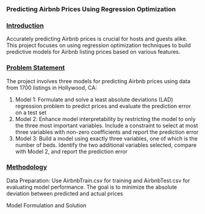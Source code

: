 ###  Predicting Airbnb Prices Using Regression Optimization

### <ins> Introduction
Accurately predicting Airbnb prices is crucial for hosts and guests alike. This project focuses on using regression optimization techniques to build predictive models for Airbnb listing prices based on various features.

### <ins> Problem Statement
The project involves three models for predicting Airbnb prices using data from 1700 listings in Hollywood, CA:

1. Model 1: Formulate and solve a least absolute deviations (LAD) regression problem to predict prices and evaluate the prediction error on a test set  
2. Model 2: Enhance model interpretability by restricting the model to only the three most important variables. Include a constraint to select at most three variables with non-zero coefficients and report the prediction error   
3. Model 3: Build a model using exactly three variables, one of which is the number of beds. Identify the two additional variables selected, compare with Model 2, and report the prediction error  

### <ins> Methodology
Data Preparation: Use AirbnbTrain.csv for training and AirbnbTest.csv for evaluating model performance. The goal is to minimize the absolute deviation between predicted and actual prices  

Model Formulation and Solution 
